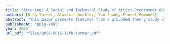 ```yaml
---
title: "Attuning: A Social and Technical Study of Artist–Programmer Collaborations"
authors: [Greg Turner, Alastair Weakley, Yun Zhang, Ernest Edmonds]
abstract: "This paper presents findings from a grounded theory study of the social and technical roles of programmers in art-technology collaborations. Combined with a review of the roles of technology with respect to helping artists engage with the computing medium, we show that programmers can play several roles in such collaborations, both supportive of and obstructive to the requirements of artists, beyond merely ‘doing the programming’. Of central importance is the process of ‘attuning’ between the actors and artefacts involved, and this can show us ways of making programming systems more comprehensible to artists."
publishedAt: "ppig-2005"
year: 2005
url_pdf: "files/2005-PPIG-17th-turner.pdf"
---
```

